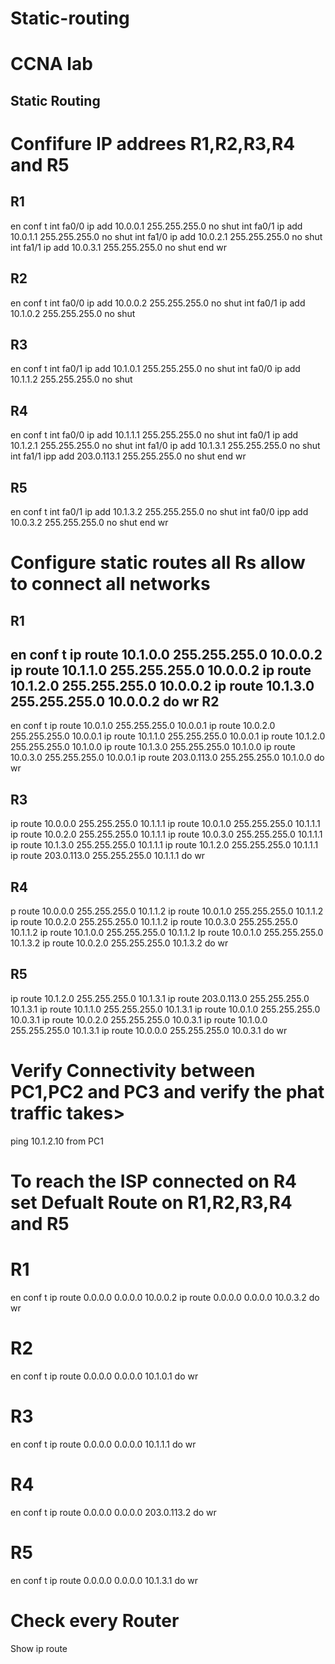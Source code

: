 # Static-routing
CCNA lab 
==========================
Static Routing
-----------------------
Confifure IP addrees R1,R2,R3,R4 and R5
======================================
R1
-----------
en
conf t
int fa0/0
ip add 10.0.0.1 255.255.255.0
no shut
int fa0/1
ip add 10.0.1.1 255.255.255.0
no shut
int fa1/0
ip add 10.0.2.1 255.255.255.0
no shut
int fa1/1
ip add 10.0.3.1 255.255.255.0
no shut
end
wr

R2
-----------
en
conf t
int fa0/0
ip add 10.0.0.2 255.255.255.0
no shut
int fa0/1
ip add 10.1.0.2 255.255.255.0
no shut

R3
-------------
en
conf t
int fa0/1
ip add 10.1.0.1 255.255.255.0
no shut
int fa0/0
ip add 10.1.1.2 255.255.255.0
no shut

R4
-----------
en
conf t
int fa0/0
ip add 10.1.1.1 255.255.255.0
no shut
int fa0/1
ip add 10.1.2.1 255.255.255.0
no shut
int fa1/0
ip add 10.1.3.1 255.255.255.0
no shut
int fa1/1
ipp add 203.0.113.1 255.255.255.0
no shut
end
wr

R5
----------
en
conf t
int fa0/1
ip add 10.1.3.2 255.255.255.0
no shut
int fa0/0
ipp add 10.0.3.2 255.255.255.0
no shut 
end 
wr


Configure static routes all Rs
allow to connect all networks
================================
R1
------------
en 
conf t
ip route 10.1.0.0 255.255.255.0 10.0.0.2
ip route 10.1.1.0 255.255.255.0 10.0.0.2
ip route 10.1.2.0 255.255.255.0 10.0.0.2
ip route 10.1.3.0 255.255.255.0 10.0.0.2
do wr
R2
------------
en 
conf t
ip route 10.0.1.0 255.255.255.0 10.0.0.1
ip route 10.0.2.0 255.255.255.0 10.0.0.1
ip route 10.1.1.0 255.255.255.0 10.0.0.1
ip route 10.1.2.0 255.255.255.0 10.1.0.0
ip route 10.1.3.0 255.255.255.0 10.1.0.0
ip route 10.0.3.0 255.255.255.0 10.0.0.1
ip route 203.0.113.0 255.255.255.0 10.1.0.0
do wr

R3
--------------
ip route 10.0.0.0 255.255.255.0 10.1.1.1
ip route 10.0.1.0 255.255.255.0 10.1.1.1
ip route 10.0.2.0 255.255.255.0 10.1.1.1
ip route 10.0.3.0 255.255.255.0 10.1.1.1
ip route 10.1.3.0 255.255.255.0 10.1.1.1
ip route 10.1.2.0 255.255.255.0 10.1.1.1
ip route 203.0.113.0 255.255.255.0 10.1.1.1
do wr

R4
--------------------------
p route 10.0.0.0 255.255.255.0 10.1.1.2
ip route 10.0.1.0 255.255.255.0 10.1.1.2
ip route 10.0.2.0 255.255.255.0 10.1.1.2
ip route 10.0.3.0 255.255.255.0 10.1.1.2
ip route 10.1.0.0 255.255.255.0 10.1.1.2
Ip route 10.0.1.0 255.255.255.0 10.1.3.2
ip route 10.0.2.0 255.255.255.0 10.1.3.2
do wr

R5
-------------------
ip route 10.1.2.0 255.255.255.0 10.1.3.1
ip route 203.0.113.0 255.255.255.0 10.1.3.1
ip route 10.1.1.0 255.255.255.0 10.1.3.1
ip route 10.0.1.0 255.255.255.0 10.0.3.1
ip route 10.0.2.0 255.255.255.0 10.0.3.1
ip route 10.1.0.0 255.255.255.0 10.1.3.1
ip route 10.0.0.0 255.255.255.0 10.0.3.1
do wr

Verify Connectivity between PC1,PC2 and PC3
 and verify the phat traffic takes>
============================================
ping 10.1.2.10 from PC1


To reach the ISP connected on R4 set Defualt Route
on R1,R2,R3,R4 and R5
====================================================
R1
=========
en 
conf t
ip route 0.0.0.0 0.0.0.0 10.0.0.2
ip route 0.0.0.0 0.0.0.0 10.0.3.2
do wr

R2
=========
en 
conf t
ip route 0.0.0.0 0.0.0.0 10.1.0.1
do wr

R3
=========
en 
conf t
ip route 0.0.0.0 0.0.0.0 10.1.1.1
do wr

R4
=========
en 
conf t
ip route 0.0.0.0 0.0.0.0 203.0.113.2
do wr

R5
=========
en 
conf t
ip route 0.0.0.0 0.0.0.0 10.1.3.1
do wr


Check every Router
==============

Show ip route
